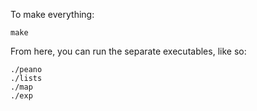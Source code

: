 To make everything:

```shell
make
```

From here, you can run the separate executables, like so:

```shell
./peano
./lists
./map
./exp
```
